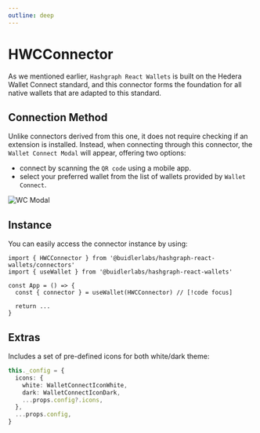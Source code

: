 ```yaml
---
outline: deep
---
```


# HWCConnector

As we mentioned earlier, `Hashgraph React Wallets` is built on the Hedera Wallet Connect standard, and this connector forms the foundation for all native wallets that are adapted to this standard.

## Connection Method

Unlike connectors derived from this one, it does not require checking if an extension is installed. Instead, when connecting through this connector, the `Wallet Connect Modal` will appear, offering two options:

- connect by scanning the `QR code` using a mobile app.
- select your preferred wallet from the list of wallets provided by `Wallet Connect`.

![WC Modal](/assets/wc_modal.png)

## Instance

You can easily access the connector instance by using:

```tsx
import { HWCConnector } from '@buidlerlabs/hashgraph-react-wallets/connectors'
import { useWallet } from '@buidlerlabs/hashgraph-react-wallets'

const App = () => {
  const { connector } = useWallet(HWCConnector) // [!code focus]

  return ...
}
```

## Extras

Includes a set of pre-defined icons for both white/dark theme:

```ts
this._config = {
  icons: {
    white: WalletConnectIconWhite,
    dark: WalletConnectIconDark,
    ...props.config?.icons,
  },
  ...props.config,
}
```
